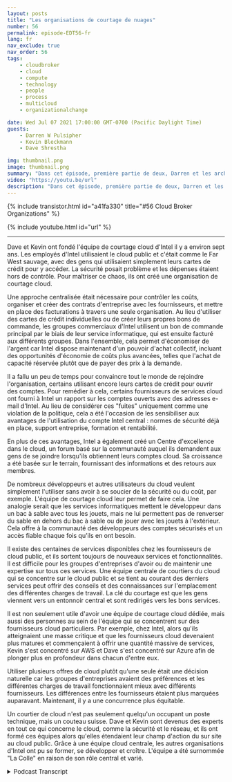 ```yaml
---
layout: posts
title: "Les organisations de courtage de nuages"
number: 56
permalink: episode-EDT56-fr
lang: fr
nav_exclude: true
nav_order: 56
tags:
    - cloudbroker
    - cloud
    - compute
    - technology
    - people
    - process
    - multicloud
    - organizationalchange

date: Wed Jul 07 2021 17:00:00 GMT-0700 (Pacific Daylight Time)
guests:
    - Darren W Pulsipher
    - Kevin Bleckmann
    - Dave Shrestha

img: thumbnail.png
image: thumbnail.png
summary: "Dans cet épisode, première partie de deux, Darren et les architectes de solutions cloud d'Intel, Dave Shrestha et Kevin Bleckman, discutent de l'importance d'une organisation de courtage cloud. Dave et Kevin ont fondé l'équipe de courtage cloud d'Intel il y a environ sept ans. Les employés d'Intel utilisaient le cloud public, et c'était comme le Far West, avec des gens qui utilisaient simplement leur carte de crédit pour y accéder. La sécurité était un problème et les dépenses étaient incontrôlables. Pour remédier à ce chaos, ils ont créé une organisation de courtage cloud."
video: "https://youtu.be/url"
description: "Dans cet épisode, première partie de deux, Darren et les architectes de solutions cloud d'Intel, Dave Shrestha et Kevin Bleckman, discutent de l'importance d'une organisation de courtage cloud. Dave et Kevin ont fondé l'équipe de courtage cloud d'Intel il y a environ sept ans. Les employés d'Intel utilisaient le cloud public, et c'était comme le Far West, avec des gens qui utilisaient simplement leur carte de crédit pour y accéder. La sécurité était un problème et les dépenses étaient incontrôlables. Pour remédier à ce chaos, ils ont créé une organisation de courtage cloud."
---
```


<div>
{% include transistor.html id="a41fa330" title="#56 Cloud Broker Organizations" %}

{% include youtube.html id="url" %}
</div>

---

Dave et Kevin ont fondé l'équipe de courtage cloud d'Intel il y a environ sept ans. Les employés d'Intel utilisaient le cloud public et c'était comme le Far West sauvage, avec des gens qui utilisaient simplement leurs cartes de crédit pour y accéder. La sécurité posait problème et les dépenses étaient hors de contrôle. Pour maîtriser ce chaos, ils ont créé une organisation de courtage cloud.

Une approche centralisée était nécessaire pour contrôler les coûts, organiser et créer des contrats d'entreprise avec les fournisseurs, et mettre en place des facturations à travers une seule organisation. Au lieu d'utiliser des cartes de crédit individuelles ou de créer leurs propres bons de commande, les groupes commerciaux d'Intel utilisent un bon de commande principal par le biais de leur service informatique, qui est ensuite facturé aux différents groupes. Dans l'ensemble, cela permet d'économiser de l'argent car Intel dispose maintenant d'un pouvoir d'achat collectif, incluant des opportunités d'économie de coûts plus avancées, telles que l'achat de capacité réservée plutôt que de payer des prix à la demande.

Il a fallu un peu de temps pour convaincre tout le monde de rejoindre l'organisation, certains utilisant encore leurs cartes de crédit pour ouvrir des comptes. Pour remédier à cela, certains fournisseurs de services cloud ont fourni à Intel un rapport sur les comptes ouverts avec des adresses e-mail d'Intel. Au lieu de considérer ces "fuites" uniquement comme une violation de la politique, cela a été l'occasion de les sensibiliser aux avantages de l'utilisation du compte Intel central : normes de sécurité déjà en place, support entreprise, formation et rentabilité.

En plus de ces avantages, Intel a également créé un Centre d'excellence dans le cloud, un forum basé sur la communauté auquel ils demandent aux gens de se joindre lorsqu'ils obtiennent leurs comptes cloud. Sa croissance a été basée sur le terrain, fournissant des informations et des retours aux membres.

De nombreux développeurs et autres utilisateurs du cloud veulent simplement l'utiliser sans avoir à se soucier de la sécurité ou du coût, par exemple. L'équipe de courtage cloud leur permet de faire cela. Une analogie serait que les services informatiques mettent le développeur dans un bac à sable avec tous les jouets, mais ne lui permettent pas de renverser du sable en dehors du bac à sable ou de jouer avec les jouets à l'extérieur. Cela offre à la communauté des développeurs des comptes sécurisés et un accès fiable chaque fois qu'ils en ont besoin.

Il existe des centaines de services disponibles chez les fournisseurs de cloud public, et ils sortent toujours de nouveaux services et fonctionnalités. Il est difficile pour les groupes d'entreprises d'avoir ou de maintenir une expertise sur tous ces services. Une équipe centrale de courtiers du cloud qui se concentre sur le cloud public et se tient au courant des derniers services peut offrir des conseils et des connaissances sur l'emplacement des différentes charges de travail. La clé du courtage est que les gens viennent vers un entonnoir central et sont redirigés vers les bons services.

Il est non seulement utile d'avoir une équipe de courtage cloud dédiée, mais aussi des personnes au sein de l'équipe qui se concentrent sur des fournisseurs cloud particuliers. Par exemple, chez Intel, alors qu'ils atteignaient une masse critique et que les fournisseurs cloud devenaient plus matures et commençaient à offrir une quantité massive de services, Kevin s'est concentré sur AWS et Dave s'est concentré sur Azure afin de plonger plus en profondeur dans chacun d'entre eux.

Utiliser plusieurs offres de cloud plutôt qu'une seule était une décision naturelle car les groupes d'entreprises avaient des préférences et les différentes charges de travail fonctionnaient mieux avec différents fournisseurs. Les différences entre les fournisseurs étaient plus marquées auparavant. Maintenant, il y a une concurrence plus équitable.

Un courtier de cloud n'est pas seulement quelqu'un occupant un poste technique, mais un couteau suisse. Dave et Kevin sont devenus des experts en tout ce qui concerne le cloud, comme la sécurité et le réseau, et ils ont formé ces équipes alors qu'elles étendaient leur champ d'action du sur site au cloud public. Grâce à une équipe cloud centrale, les autres organisations d'Intel ont pu se former, se développer et croître. L'équipe a été surnommée "La Colle" en raison de son rôle central et varié.



<details>
<summary> Podcast Transcript </summary>

<p></p>

</details>
